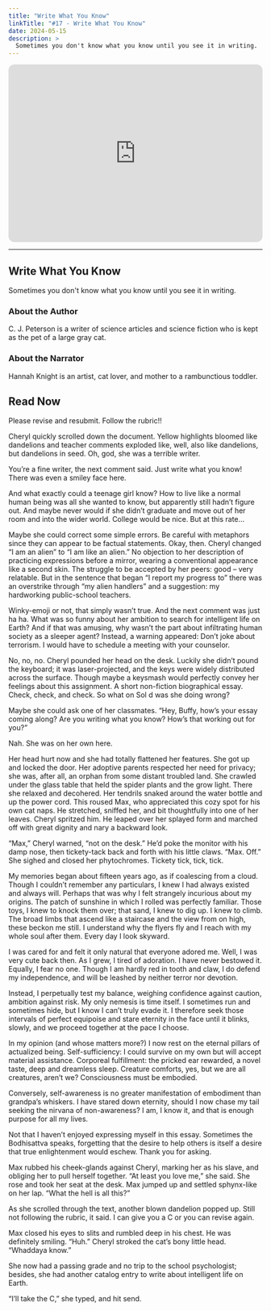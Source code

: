 ```yaml
---
title: "Write What You Know"
linkTitle: "#17 - Write What You Know"
date: 2024-05-15
description: > 
  Sometimes you don't know what you know until you see it in writing.
---
```


<iframe style="border-radius:12px" src="https://open.spotify.com/embed/episode/4ldWyDCnIq6hX7V6nRAyeW?utm_source=generator" width="100%" height="352" frameBorder="0" allowfullscreen="" allow="autoplay; clipboard-write; encrypted-media; fullscreen; picture-in-picture" loading="lazy"></iframe>

---

## Write What You Know

Sometimes you don't know what you know until you see it in writing.

### About the Author

C. J. Peterson is a writer of science articles and science fiction who is kept as the pet of a large gray cat.

### About the Narrator

Hannah Knight is an artist, cat lover, and mother to a rambunctious toddler.

## Read Now

Please revise and resubmit. Follow the rubric!! 

Cheryl quickly scrolled down the document. Yellow highlights bloomed like dandelions and teacher comments exploded like, well, also like dandelions, but dandelions in seed. Oh, god, she was a terrible writer. 

You’re a fine writer, the next comment said. Just write what you know! There was even a smiley face here. 

And what exactly could a teenage girl know? How to live like a normal human being was all she wanted to know, but apparently still hadn’t figure out. And maybe never would if she didn’t graduate and move out of her room and into the wider world. College would be nice. But at this rate… 

Maybe she could correct some simple errors. Be careful with metaphors since they can appear to be factual statements. Okay, then. Cheryl changed “I am an alien” to “I am like an alien.” No objection to her description of practicing expressions before a mirror, wearing a conventional appearance like a second skin. The struggle to be accepted by her peers: good – very relatable. But in the sentence that began “I report my progress to” there was an overstrike through “my alien handlers” and a suggestion: my hardworking public-school teachers. 

Winky-emoji or not, that simply wasn’t true. And the next comment was just ha ha. What was so funny about her ambition to search for intelligent life on Earth? And if that was amusing, why wasn’t the part about infiltrating human society as a sleeper agent? Instead, a warning appeared: Don’t joke about terrorism. I would have to schedule a meeting with your counselor. 

No, no, no. Cheryl pounded her head on the desk. Luckily she didn’t pound the keyboard; it was laser-projected, and the keys were widely distributed across the surface. Though maybe a keysmash would perfectly convey her feelings about this assignment. A short non-fiction biographical essay. Check, check, and check. So what on Sol d was she doing wrong? 

Maybe she could ask one of her classmates. “Hey, Buffy, how’s your essay coming along? Are you writing what you know? How’s that working out for you?” 

Nah. She was on her own here. 

Her head hurt now and she had totally flattened her features. She got up and locked the door. Her adoptive parents respected her need for privacy; she was, after all, an orphan from some distant troubled land. She crawled under the glass table that held the spider plants and the grow light. There she relaxed and decohered. Her tendrils snaked around the water bottle and up the power cord. This roused Max, who appreciated this cozy spot for his own cat naps. He stretched, sniffed her, and bit thoughtfully into one of her leaves. Cheryl spritzed him. He leaped over her splayed form and marched off with great dignity and nary a backward look.

“Max,” Cheryl warned, “not on the desk.” He’d poke the monitor with his damp nose, then tickety-tack back and forth with his little claws. “Max. Off.” She sighed and closed her phytochromes. Tickety tick, tick, tick. 

My memories began about fifteen years ago, as if coalescing from a cloud. Though I couldn’t remember any particulars, I knew I had always existed and always will. Perhaps that was why I felt strangely incurious about my origins. The patch of sunshine in which I rolled was perfectly familiar. Those toys, I knew to knock them over; that sand, I knew to dig up. I knew to climb. The broad limbs that ascend like a staircase and the view from on high, these beckon me still. I understand why the flyers fly and I reach with my whole soul after them. Every day I look skyward. 

I was cared for and felt it only natural that everyone adored me. Well, I was very cute back then. As I grew, I tired of adoration. I have never bestowed it. Equally, I fear no one. Though I am hardly red in tooth and claw, I do defend my independence, and will be leashed by neither terror nor devotion. 

Instead, I perpetually test my balance, weighing confidence against caution, ambition against risk. My only nemesis is time itself. I sometimes run and sometimes hide, but I know I can’t truly evade it. I therefore seek those intervals of perfect equipoise and stare eternity in the face until it blinks, slowly, and we proceed together at the pace I choose. 

In my opinion (and whose matters more?) I now rest on the eternal pillars of actualized being. Self-sufficiency: I could survive on my own but will accept material assistance. Corporeal fulfillment: the pricked ear rewarded, a novel taste, deep and dreamless sleep. Creature comforts, yes, but we are all creatures, aren’t we? Consciousness must be embodied.

Conversely, self-awareness is no greater manifestation of embodiment than grandpa’s whiskers. I have stared down eternity, should I now chase my tail seeking the nirvana of non-awareness? I am, I know it, and that is enough purpose for all my lives. 

Not that I haven’t enjoyed expressing myself in this essay. Sometimes the Bodhisattva speaks, forgetting that the desire to help others is itself a desire that true enlightenment would eschew. Thank you for asking. 

Max rubbed his cheek-glands against Cheryl, marking her as his slave, and obliging her to pull herself together. “At least you love me,” she said. She rose and took her seat at the desk. Max jumped up and settled sphynx-like on her lap. “What the hell is all this?” 

As she scrolled through the text, another blown dandelion popped up. Still not following the rubric, it said. I can give you a C or you can revise again. 

Max closed his eyes to slits and rumbled deep in his chest. He was definitely smiling. “Huh.” Cheryl stroked the cat’s bony little head. “Whaddaya know.” 

She now had a passing grade and no trip to the school psychologist; besides, she had another catalog entry to write about intelligent life on Earth. 

“I’ll take the C,” she typed, and hit send. 
